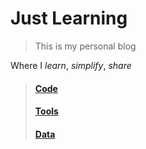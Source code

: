 # Just Learning

> This is my personal blog

Where I *learn*, *simplify*, *share*

> #### [Code](./learn-code/readme.md)
> #### [Tools](./learn-tools/readme.md)
> #### [Data](./learn-data/readme.md)
